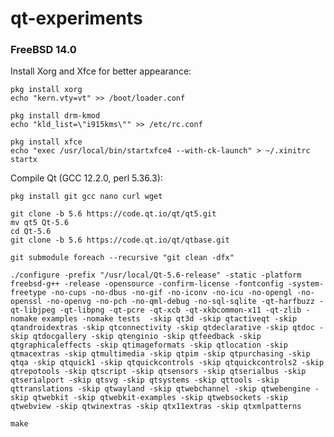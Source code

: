 # qt-experiments

### FreeBSD 14.0

Install Xorg and Xfce for better appearance:

    pkg install xorg
    echo "kern.vty=vt" >> /boot/loader.conf
    
    pkg install drm-kmod
    echo "kld_list=\"i915kms\"" >> /etc/rc.conf
    
    pkg install xfce
    echo "exec /usr/local/bin/startxfce4 --with-ck-launch" > ~/.xinitrc
    startx

Compile Qt (GCC 12.2.0, perl 5.36.3):

    pkg install git gcc nano curl wget
    
    git clone -b 5.6 https://code.qt.io/qt/qt5.git
    mv qt5 Qt-5.6
    cd Qt-5.6
    git clone -b 5.6 https://code.qt.io/qt/qtbase.git
    
    git submodule foreach --recursive "git clean -dfx"
    
    ./configure -prefix "/usr/local/Qt-5.6-release" -static -platform freebsd-g++ -release -opensource -confirm-license -fontconfig -system-freetype -no-cups -no-dbus -no-gif -no-iconv -no-icu -no-opengl -no-openssl -no-openvg -no-pch -no-qml-debug -no-sql-sqlite -qt-harfbuzz -qt-libjpeg -qt-libpng -qt-pcre -qt-xcb -qt-xkbcommon-x11 -qt-zlib -nomake examples -nomake tests  -skip qt3d -skip qtactiveqt -skip qtandroidextras -skip qtconnectivity -skip qtdeclarative -skip qtdoc -skip qtdocgallery -skip qtenginio -skip qtfeedback -skip qtgraphicaleffects -skip qtimageformats -skip qtlocation -skip qtmacextras -skip qtmultimedia -skip qtpim -skip qtpurchasing -skip qtqa -skip qtquick1 -skip qtquickcontrols -skip qtquickcontrols2 -skip qtrepotools -skip qtscript -skip qtsensors -skip qtserialbus -skip qtserialport -skip qtsvg -skip qtsystems -skip qttools -skip qttranslations -skip qtwayland -skip qtwebchannel -skip qtwebengine -skip qtwebkit -skip qtwebkit-examples -skip qtwebsockets -skip qtwebview -skip qtwinextras -skip qtx11extras -skip qtxmlpatterns
    
    make
